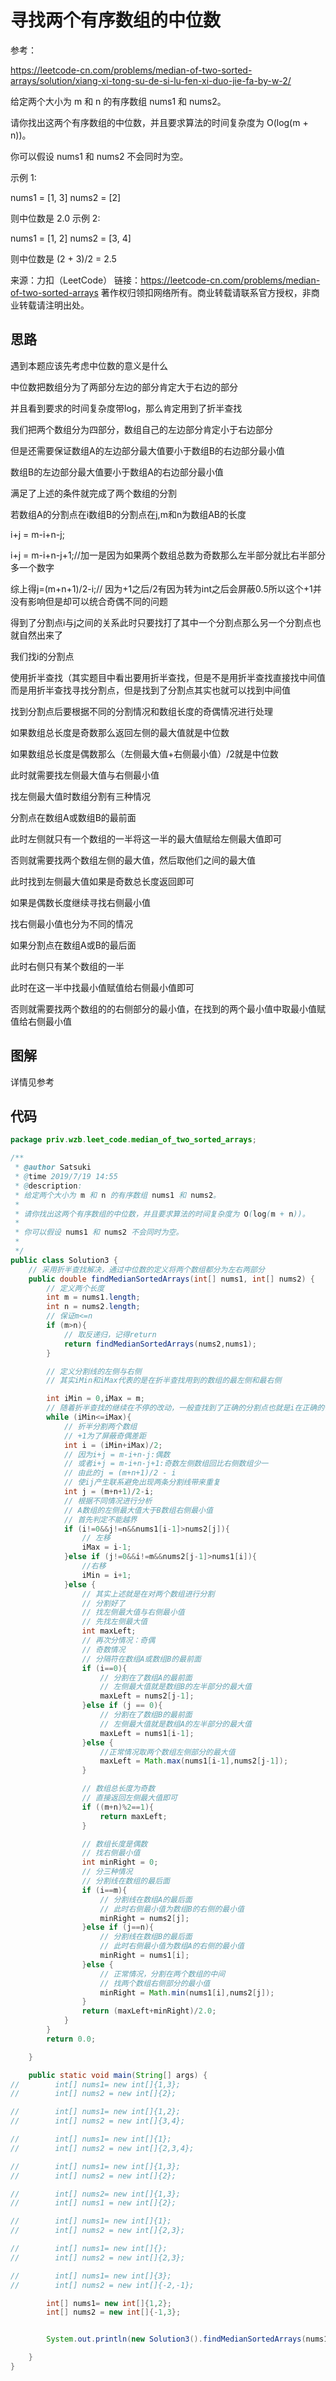 # 寻找两个有序数组的中位数

参考：

<https://leetcode-cn.com/problems/median-of-two-sorted-arrays/solution/xiang-xi-tong-su-de-si-lu-fen-xi-duo-jie-fa-by-w-2/>

给定两个大小为 m 和 n 的有序数组 nums1 和 nums2。

请你找出这两个有序数组的中位数，并且要求算法的时间复杂度为 O(log(m + n))。

你可以假设 nums1 和 nums2 不会同时为空。

示例 1:

nums1 = [1, 3]
nums2 = [2]

则中位数是 2.0
示例 2:

nums1 = [1, 2]
nums2 = [3, 4]

则中位数是 (2 + 3)/2 = 2.5

来源：力扣（LeetCode）
链接：https://leetcode-cn.com/problems/median-of-two-sorted-arrays
著作权归领扣网络所有。商业转载请联系官方授权，非商业转载请注明出处。

## 思路

遇到本题应该先考虑中位数的意义是什么

中位数把数组分为了两部分左边的部分肯定大于右边的部分

并且看到要求的时间复杂度带log，那么肯定用到了折半查找

我们把两个数组分为四部分，数组自己的左边部分肯定小于右边部分

但是还需要保证数组A的左边部分最大值要小于数组B的右边部分最小值

数组B的左边部分最大值要小于数组A的右边部分最小值

满足了上述的条件就完成了两个数组的分割

若数组A的分割点在i数组B的分割点在j,m和n为数组AB的长度

i+j = m-i+n-j;

i+j = m-i+n-j+1;//加一是因为如果两个数组总数为奇数那么左半部分就比右半部分多一个数字

综上得j=(m+n+1)/2-i;// 因为+1之后/2有因为转为int之后会屏蔽0.5所以这个+1并没有影响但是却可以统合奇偶不同的问题

得到了分割点i与j之间的关系此时只要找打了其中一个分割点那么另一个分割点也就自然出来了

我们找i的分割点

使用折半查找（其实题目中看出要用折半查找，但是不是用折半查找直接找中间值而是用折半查找寻找分割点，但是找到了分割点其实也就可以找到中间值

找到分割点后要根据不同的分割情况和数组长度的奇偶情况进行处理

如果数组总长度是奇数那么返回左侧的最大值就是中位数

如果数组总长度是偶数那么（左侧最大值+右侧最小值）/2就是中位数

此时就需要找左侧最大值与右侧最小值

找左侧最大值时数组分割有三种情况

分割点在数组A或数组B的最前面

此时左侧就只有一个数组的一半将这一半的最大值赋给左侧最大值即可

否则就需要找两个数组左侧的最大值，然后取他们之间的最大值

此时找到左侧最大值如果是奇数总长度返回即可

如果是偶数长度继续寻找右侧最小值

找右侧最小值也分为不同的情况

如果分割点在数组A或B的最后面

此时右侧只有某个数组的一半

此时在这一半中找最小值赋值给右侧最小值即可

否则就需要找两个数组的的右侧部分的最小值，在找到的两个最小值中取最小值赋值给右侧最小值



## 图解

详情见参考

## 代码

```java
package priv.wzb.leet_code.median_of_two_sorted_arrays;

/**
 * @author Satsuki
 * @time 2019/7/19 14:55
 * @description:
 * 给定两个大小为 m 和 n 的有序数组 nums1 和 nums2。
 *
 * 请你找出这两个有序数组的中位数，并且要求算法的时间复杂度为 O(log(m + n))。
 *
 * 你可以假设 nums1 和 nums2 不会同时为空。
 *
 */
public class Solution3 {
    // 采用折半查找解决，通过中位数的定义将两个数组都分为左右两部分
    public double findMedianSortedArrays(int[] nums1, int[] nums2) {
        // 定义两个长度
        int m = nums1.length;
        int n = nums2.length;
        // 保证m<=n
        if (m>n){
            // 取反递归，记得return
            return findMedianSortedArrays(nums2,nums1);
        }

        // 定义分割线的左侧与右侧
        // 其实iMin和iMax代表的是在折半查找用到的数组的最左侧和最右侧

        int iMin = 0,iMax = m;
        // 随着折半查找的继续在不停的改动，一般查找到了正确的分割点也就是i在正确的位置就可以继续执行
        while (iMin<=iMax){
            // 折半分割两个数组
            // +1为了屏蔽奇偶差距
            int i = (iMin+iMax)/2;
            // 因为i+j = m-i+n-j:偶数
            // 或者i+j = m-i+n-j+1:奇数左侧数组回比右侧数组少一
            // 由此的j = (m+n+1)/2 - i
            // 使ij产生联系避免出现两条分割线带来重复
            int j = (m+n+1)/2-i;
            // 根据不同情况进行分析
            // A数组的左侧最大值大于B数组右侧最小值
            // 首先判定不能越界
            if (i!=0&&j!=n&&nums1[i-1]>nums2[j]){
                // 左移
                iMax = i-1;
            }else if (j!=0&&i!=m&&nums2[j-1]>nums1[i]){
                //右移
                iMin = i+1;
            }else {
                // 其实上述就是在对两个数组进行分割
                // 分割好了
                // 找左侧最大值与右侧最小值
                // 先找左侧最大值
                int maxLeft;
                // 再次分情况：奇偶
                // 奇数情况
                // 分隔符在数组A或数组B的最前面
                if (i==0){
                    // 分割在了数组A的最前面
                    // 左侧最大值就是数组B的左半部分的最大值
                    maxLeft = nums2[j-1];
                }else if (j == 0){
                    // 分割在了数组B的最前面
                    // 左侧最大值就是数组A的左半部分的最大值
                    maxLeft = nums1[i-1];
                }else {
                    //正常情况取两个数组左侧部分的最大值
                    maxLeft = Math.max(nums1[i-1],nums2[j-1]);
                }

                // 数组总长度为奇数
                // 直接返回左侧最大值即可
                if ((m+n)%2==1){
                    return maxLeft;
                }

                // 数组长度是偶数
                // 找右侧最小值
                int minRight = 0;
                // 分三种情况
                // 分割线在数组的最后面
                if (i==m){
                    // 分割线在数组A的最后面
                    // 此时右侧最小值为数组B的右侧的最小值
                    minRight = nums2[j];
                }else if (j==n){
                    // 分割线在数组B的最后面
                    // 此时右侧最小值为数组A的右侧的最小值
                    minRight = nums1[i];
                }else {
                    // 正常情况，分割在两个数组的中间
                    // 找两个数组右侧部分的最小值
                    minRight = Math.min(nums1[i],nums2[j]);
                }
                return (maxLeft+minRight)/2.0;
            }
        }
        return 0.0;

    }

    public static void main(String[] args) {
//        int[] nums1= new int[]{1,3};
//        int[] nums2 = new int[]{2};

//        int[] nums1= new int[]{1,2};
//        int[] nums2 = new int[]{3,4};

//        int[] nums1= new int[]{1};
//        int[] nums2 = new int[]{2,3,4};

//        int[] nums1= new int[]{1,3};
//        int[] nums2 = new int[]{2};

//        int[] nums2= new int[]{1,3};
//        int[] nums1 = new int[]{2};

//        int[] nums1= new int[]{1};
//        int[] nums2 = new int[]{2,3};

//        int[] nums1= new int[]{};
//        int[] nums2 = new int[]{2,3};

//        int[] nums1= new int[]{3};
//        int[] nums2 = new int[]{-2,-1};

        int[] nums1= new int[]{1,2};
        int[] nums2 = new int[]{-1,3};


        System.out.println(new Solution3().findMedianSortedArrays(nums1,nums2));

    }
}
```

